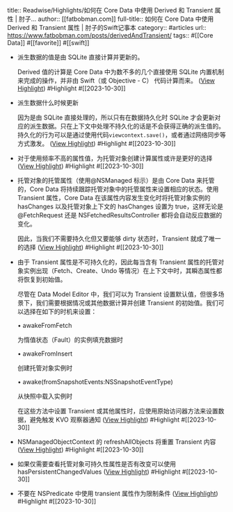 title:: Readwise/Highlights/如何在 Core Data 中使用 Derived 和 Transient 属性 | 肘子...
author:: [[fatbobman.com]]
full-title:: 如何在 Core Data 中使用 Derived 和 Transient 属性 | 肘子的Swift记事本
category:: #articles
url:: https://www.fatbobman.com/posts/derivedAndTransient/
tags:: #[[Core Data]] #[[favorite]] #[[swift]]

- 派生数据的值是由 SQLite 直接计算并更新的。
  
  Derived 值的计算是 Core Data 中为数不多的几个直接使用 SQLite 内置机制来完成的操作，并非由 Swift（或 Objective - C） 代码计算而来。 ([View Highlight](https://read.readwise.io/read/01hdzrjxtweyeavvh7r88et01b)) #Highlight #[[2023-10-30]]
- 派生数据什么时候更新
  
  因为是由 SQLite 直接处理的，所以只有在数据持久化时 SQLite 才会更新对应的派生数据。只在上下文中处理不持久化的话是不会获得正确的派生值的。持久化的行为可以是通过使用代码`viewcontext.save()`，或者通过网络同步等方式激发。 ([View Highlight](https://read.readwise.io/read/01hdzrkrv8416fp79cn5b9hhc9)) #Highlight #[[2023-10-30]]
- 对于使用频率不高的属性值，为托管对象创建计算属性或许是更好的选择 ([View Highlight](https://read.readwise.io/read/01hdzrmbka3t0pjby0cnts5vmc)) #Highlight #[[2023-10-30]]
- 托管对象的托管属性（使用@NSManaged 标示）是由 Core Data 来托管的，Core Data 将持续跟踪托管对象中的托管属性来设置相应的状态。使用 Transient 属性，Core Data 在该属性内容发生变化时将托管对象实例的 hasChanges 以及托管对象上下文的 hasChanges 设置为 true，这样无论是@FetchRequest 还是 NSFetchedResultsController 都将会自动反应数据的变化。
  
  因此，当我们不需要持久化但又要能够 dirty 状态时，Transient 就成了唯一的选择 ([View Highlight](https://read.readwise.io/read/01hdzrpjy5d3qzjkj6jkwcy5mh)) #Highlight #[[2023-10-30]]
- 由于 Transient 属性是不可持久化的，因此每当含有 Transient 属性的托管对象实例出现（Fetch、Create、Undo 等情况）在上下文中时，其瞬态属性都将恢复到初始值。
  
  尽管在 Data Model Editor 中，我们可以为 Transient 设置默认值，但很多场景下，我们需要根据情况或其他数据计算并创建 Transient 的初始值。我们可以选择在如下的时机来设置：
  
  •   awakeFromFetch
  
  为惰值状态（Fault）的实例填充数据时
  
  •   awakeFromInsert
  
  创建托管对象实例时
  
  •   awake(fromSnapshotEvents:NSSnapshotEventType)
  
  从快照中载入实例时
  
  在这些方法中设置 Transient 或其他属性时，应使用原始访问器方法来设置数据，避免触发 KVO 观察器通知 ([View Highlight](https://read.readwise.io/read/01hdzrq6mcpb6pw1z605ttw6x4)) #Highlight #[[2023-10-30]]
- NSManagedObjectContext 的 refreshAllObjects 将重置 Transient 内容 ([View Highlight](https://read.readwise.io/read/01hdzrs2ptsch5xw8cc2rqtzby)) #Highlight #[[2023-10-30]]
- 如果仅需要查看托管对象可持久性属性是否有改变可以使用 hasPersistentChangedValues ([View Highlight](https://read.readwise.io/read/01hdzrsbbafcmjttz4t1f6gm4t)) #Highlight #[[2023-10-30]]
- 不要在 NSPredicate 中使用 transient 属性作为限制条件 ([View Highlight](https://read.readwise.io/read/01hdzrs5gtkjf8js9ek3y6aey5)) #Highlight #[[2023-10-30]]